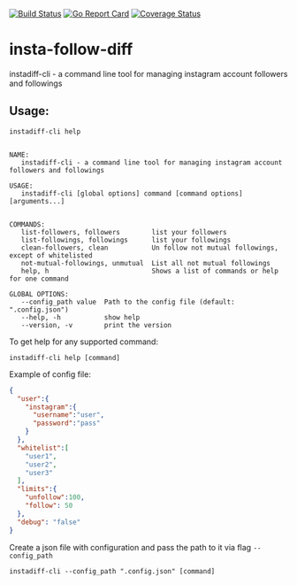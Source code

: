 [![Build Status](https://travis-ci.org/oleg-balunenko/insta-follow-diff.svg?branch=master)](https://travis-ci.org/oleg-balunenko/insta-follow-diff)
[![Go Report Card](https://goreportcard.com/badge/github.com/oleg-balunenko/insta-follow-diff)](https://goreportcard.com/report/github.com/oleg-balunenko/insta-follow-diff)
[![Coverage Status](https://coveralls.io/repos/github/oleg-balunenko/insta-follow-diff/badge.svg?branch=dev)](https://coveralls.io/github/oleg-balunenko/insta-follow-diff?branch=dev)
# insta-follow-diff

instadiff-cli - a command line tool for managing instagram account followers and followings

## Usage:

```shell script
instadiff-cli help
```

```text

NAME:
   instadiff-cli - a command line tool for managing instagram account followers and followings

USAGE:
   instadiff-cli [global options] command [command options] [arguments...]


COMMANDS:
   list-followers, followers        list your followers
   list-followings, followings      list your followings
   clean-followers, clean           Un follow not mutual followings, except of whitelisted
   not-mutual-followings, unmutual  List all not mutual followings
   help, h                          Shows a list of commands or help for one command

GLOBAL OPTIONS:
   --config_path value  Path to the config file (default: ".config.json")
   --help, -h           show help
   --version, -v        print the version
```

To get help for any supported command:
``` shell script
instadiff-cli help [command]
```

Example of config file:

```json
{
  "user":{
    "instagram":{
      "username":"user",
      "password":"pass"
    }
  },
  "whitelist":[
    "user1",
    "user2",
    "user3"
  ],
  "limits":{
    "unfollow":100,
    "follow": 50
  },
  "debug": "false"
}
```

Create a json file with configuration and pass the path to it via flag `--config_path`
```shell script
instadiff-cli --config_path ".config.json" [command]
```